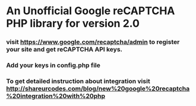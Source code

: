 # An Unofficial Google reCAPTCHA PHP library for version 2.0
### visit https://www.google.com/recaptcha/admin to register your site and get reCAPTCHA API keys.
### Add your keys in config.php file
### To get detailed instruction about integration visit http://shareurcodes.com/blog/new%20google%20recaptcha%20integration%20with%20php



   

